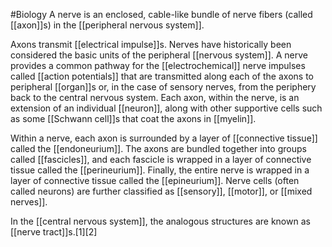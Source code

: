 #Biology 
A nerve is an enclosed, cable-like bundle of nerve fibers (called [[axon]]s) in the [[peripheral nervous system]].

Axons transmit [[electrical impulse]]s. Nerves have historically been considered the basic units of the peripheral [[nervous system]]. A nerve provides a common pathway for the [[electrochemical]] nerve impulses called [[action potentials]] that are transmitted along each of the axons to peripheral [[organ]]s or, in the case of sensory nerves, from the periphery back to the central nervous system. Each axon, within the nerve, is an extension of an individual [[neuron]], along with other supportive cells such as some [[Schwann cell]]s that coat the axons in [[myelin]].

Within a nerve, each axon is surrounded by a layer of [[connective tissue]] called the [[endoneurium]]. The axons are bundled together into groups called [[fascicles]], and each fascicle is wrapped in a layer of connective tissue called the [[perineurium]]. Finally, the entire nerve is wrapped in a layer of connective tissue called the [[epineurium]]. Nerve cells (often called neurons) are further classified as [[sensory]], [[motor]], or [[mixed nerves]].

In the [[central nervous system]], the analogous structures are known as [[nerve tract]]s.[1][2]